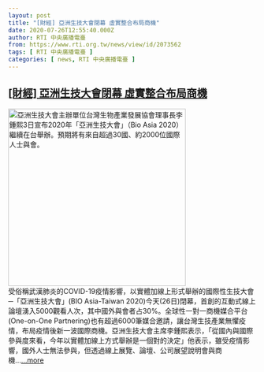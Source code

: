 ```yaml
---
layout: post
title: "[財經] 亞洲生技大會閉幕 虛實整合布局商機"
date: 2020-07-26T12:55:40.000Z
author: RTI 中央廣播電臺
from: https://www.rti.org.tw/news/view/id/2073562
tags: [ RTI 中央廣播電臺 ]
categories: [ news, RTI 中央廣播電臺 ]
---
```

<!--1595768140000-->
[[財經] 亞洲生技大會閉幕 虛實整合布局商機](https://www.rti.org.tw/news/view/id/2073562)
------

<div>
<img src="https://static.rti.org.tw/assets/thumbnails/2019/10/03/20191003000222M.jpg" width="360" alt="亞洲生技大會主辦單位台灣生物產業發展協會理事長李鍾熙3日宣布2020年「亞洲生技大會」（Bio Asia 2020）繼續在台舉辦。預期將有來自超過30國、約2000位國際人士與會。" title="亞洲生技大會主辦單位台灣生物產業發展協會理事長李鍾熙3日宣布2020年「亞洲生技大會」（Bio Asia 2020）繼續在台舉辦。預期將有來自超過30國、約2000位國際人士與會。"><br>受俗稱武漢肺炎的COVID-19疫情影響，以實體加線上形式舉辦的國際性生技大會─「亞洲生技大會」(BIO Asia-Taiwan 2020)今天(26日)閉幕，首創的互動式線上論壇湧入5000觀看人次，其中國外與會者占30%。全球性一對一商機媒合平台(One-on-One&nbsp;Partnering)也有超過6000筆媒合邀請，讓台灣生技產業無懼疫情，布局疫情後新一波國際商機。亞洲生技大會主席李鍾熙表示，「從國內與國際參與度來看，今年以實體加線上方式舉辦是一個對的決定」他表示，雖受疫情影響，國外人士無法參與，但透過線上展覽、論壇、公司展望說明會與商機...<a target="_blank" href="https://www.rti.org.tw/news/view/id/2073562">...more</a>
</div>
